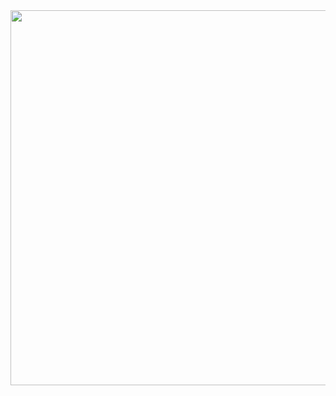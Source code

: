 <img width="600px" src="https://user-images.githubusercontent.com/64732465/212551349-29ed9d9a-95e1-4ee3-a0d9-c63c4aa81ac6.png">
